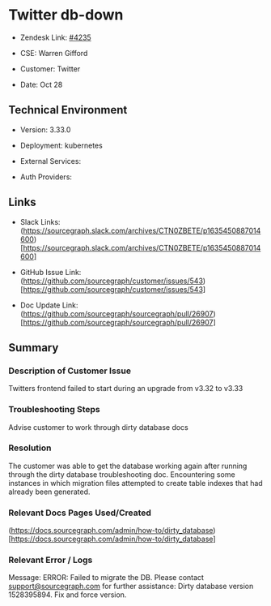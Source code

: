 

# Twitter db-down <!-- Ticket Title  Hint: include keywords to make it searchable -->



- Zendesk Link: [#4235](https://sourcegraph.zendesk.com/agent/tickets/4235)

- CSE: Warren Gifford

- Customer: Twitter <!-- Redact if this contains personally identifying information -->

- Date: Oct 28


<!-- Data populated from integration, speak to Ben Gordon or Michael Bali if not working -->

<!-- During Internal team trial, fill missing data manually (we are waiting for all data to sync) -->



## Technical Environment

- Version: 3.33.0​

- Deployment: kubernetes

- External Services:

- Auth Providers:





## Links
<!-- Data for CSE manual entry -->
- Slack Links: (https://sourcegraph.slack.com/archives/CTN0ZBETE/p1635450887014600)[https://sourcegraph.slack.com/archives/CTN0ZBETE/p1635450887014600]

- GitHub Issue Link: (https://github.com/sourcegraph/customer/issues/543)[https://github.com/sourcegraph/customer/issues/543]

- Doc Update Link: (https://github.com/sourcegraph/sourcegraph/pull/26907)[https://github.com/sourcegraph/sourcegraph/pull/26907]



## Summary

### Description of Customer Issue

Twitters frontend failed to start during an upgrade from v3.32 to v3.33



### Troubleshooting Steps

Advise customer to work through dirty database docs



### Resolution

The customer was able to get the database working again after running through the dirty database troubleshooting doc. Encountering some instances in which migration files attempted to create table indexes that had already been generated. 



### Relevant Docs Pages Used/Created

(https://docs.sourcegraph.com/admin/how-to/dirty_database)[https://docs.sourcegraph.com/admin/how-to/dirty_database]



### Relevant Error / Logs

<!-- Please redact keys, tokens, and personal identifying information -->

Message: ERROR: Failed to migrate the DB. Please contact support@sourcegraph.com for further assistance: Dirty database version 1528395894. Fix and force version.


<!-- Once complete, upload a copy to https://github.com/sourcegraph/support-tools-internal/tree/main/resolved-tickets as a .md file -->
<!-- Name the file 4235.md -->
